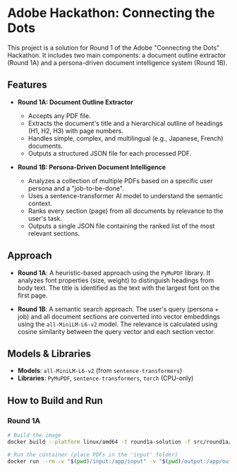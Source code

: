 # Adobe Hackathon: Connecting the Dots

This project is a solution for Round 1 of the Adobe "Connecting the Dots" Hackathon. It includes two main components: a document outline extractor (Round 1A) and a persona-driven document intelligence system (Round 1B).

## Features

* **Round 1A: Document Outline Extractor**
    * Accepts any PDF file.
    * Extracts the document's title and a hierarchical outline of headings (H1, H2, H3) with page numbers.
    * Handles simple, complex, and multilingual (e.g., Japanese, French) documents.
    * Outputs a structured JSON file for each processed PDF.

* **Round 1B: Persona-Driven Document Intelligence**
    * Analyzes a collection of multiple PDFs based on a specific user persona and a "job-to-be-done".
    * Uses a sentence-transformer AI model to understand the semantic context.
    * Ranks every section (page) from all documents by relevance to the user's task.
    * Outputs a single JSON file containing the ranked list of the most relevant sections.

## Approach

* **Round 1A**: A heuristic-based approach using the `PyMuPDF` library. It analyzes font properties (size, weight) to distinguish headings from body text. The title is identified as the text with the largest font on the first page.

* **Round 1B**: A semantic search approach. The user's query (persona + job) and all document sections are converted into vector embeddings using the `all-MiniLM-L6-v2` model. The relevance is calculated using cosine similarity between the query vector and each section vector.

## Models & Libraries

* **Models**: `all-MiniLM-L6-v2` (from `sentence-transformers`)
* **Libraries**: `PyMuPDF`, `sentence-transformers`, `torch` (CPU-only)

## How to Build and Run

### Round 1A
```bash
# Build the image
docker build --platform linux/amd64 -t round1a-solution -f src/round1a/Dockerfile .

# Run the container (place PDFs in the 'input' folder)
docker run --rm -v "$(pwd)/input:/app/input" -v "$(pwd)/output:/app/output" --network none round1a-solution